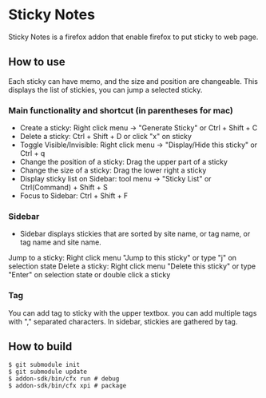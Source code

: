 # Sticky Notes 

Sticky Notes is a firefox addon that enable firefox to put sticky to web page.

## How to use
Each sticky can have memo, and the size and position are changeable.
This displays the list of stickies, you can jump a selected sticky.

### Main functionality and shortcut (in parentheses for mac)

- Create a sticky: Right click menu -> "Generate Sticky" or Ctrl + Shift + C
- Delete a sticky: Ctrl + Shift + D or click "x" on sticky
- Toggle Visible/Invisible: Right click menu -> "Display/Hide this sticky" or Ctrl + q
- Change the position of a sticky: Drag the upper part of a sticky
- Change the size of a sticky: Drag the lower right a sticky
- Display sticky list on Sidebar: tool menu -> "Sticky List" or Ctrl(Command) + Shift + S
- Focus to Sidebar: Ctrl + Shift + F

### Sidebar
- Sidebar displays stickies that are sorted by site name, or tag name, or tag name and site name.

Jump to a sticky: Right click menu "Jump to this sticky" or type "j" on selection state
Delete a sticky: Right click menu "Delete this sticky" or type "Enter" on selection state or double click a sticky

### Tag
You can add tag to sticky with the upper textbox.
you can add multiple tags with "," separated characters.
In sidebar, stickies are gathered by tag.


## How to build
```
$ git submodule init
$ git submodule update
$ addon-sdk/bin/cfx run # debug
$ addon-sdk/bin/cfx xpi # package
``` 
